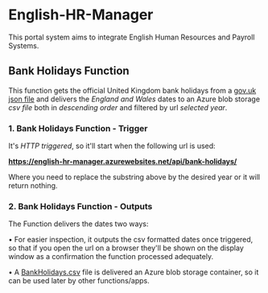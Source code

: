 # English-HR-Manager
This portal system aims to integrate English Human Resources and Payroll Systems.


## Bank Holidays Function
This function gets the official United Kingdom bank holidays from a [gov.uk json file](https://www.gov.uk/bank-holidays.json) and delivers the *England and Wales* dates to an Azure blob storage *csv file* both in *descending order* and filtered by url *selected year*.

### 1. Bank Holidays Function - Trigger
It's *HTTP triggered*, so it'll start when the following url is used:

**https://english-hr-manager.azurewebsites.net/api/bank-holidays/<year>**
  
Where you need to replace the *<year>* substring above by the desired year or it will return nothing.

### 2. Bank Holidays Function - Outputs
The Function delivers the dates two ways:

• For easier inspection, it outputs the csv formatted dates once triggered, so that if you open the url on a browser they'll be shown on the display window as a confirmation the function processed adequately.
  
• A [BankHolidays.csv](https://englishhrmanager.blob.core.windows.net/bankholidays/BankHolidays.csv) file is delivered an Azure blob storage container, so it can be used later by other functions/apps.
